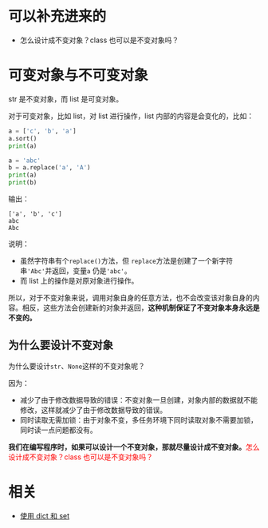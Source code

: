 
# 可以补充进来的

- 怎么设计成不变对象？class 也可以是不变对象吗？


# 可变对象与不可变对象

str 是不变对象，而 list 是可变对象。

对于可变对象，比如 list，对 list 进行操作，list 内部的内容是会变化的，比如：

```python
a = ['c', 'b', 'a']
a.sort()
print(a)

a = 'abc'
b = a.replace('a', 'A')
print(a)
print(b)
```

输出：

```
['a', 'b', 'c']
abc
Abc
```

说明：

- 虽然字符串有个`replace()`方法，但 `replace`方法是创建了一个新字符串`'Abc'`并返回，变量`a` 仍是`'abc'`。
- 而 list 上的操作是对原对象进行操作。


所以，对于不变对象来说，调用对象自身的任意方法，也不会改变该对象自身的内容。相反，这些方法会创建新的对象并返回，**这种机制保证了不变对象本身永远是不变的。**

## 为什么要设计不变对象

为什么要设计`str`、`None`这样的不变对象呢？

因为：

- 减少了由于修改数据导致的错误：不变对象一旦创建，对象内部的数据就不能修改，这样就减少了由于修改数据导致的错误。
- 同时读取无需加锁：由于对象不变，多任务环境下同时读取对象不需要加锁，同时读一点问题都没有。


**我们在编写程序时，如果可以设计一个不变对象，那就尽量设计成不变对象。**<span style="color:red;">怎么设计成不变对象？class 也可以是不变对象吗？</span>


# 相关

- [使用 dict 和 set](https://www.liaoxuefeng.com/wiki/0014316089557264a6b348958f449949df42a6d3a2e542c000/00143167793538255adf33371774853a0ef943280573f4d000)

